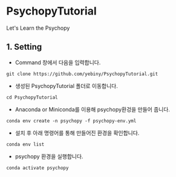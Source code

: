 # PsychopyTutorial
Let's Learn the Psychopy

## 1. Setting 


* Command 창에서 다음을 입력합니다.

```
git clone https://github.com/yebiny/PsychopyTutorial.git
```

* 생성된 PsychopyTutorial 폴더로 이동합니다.
```
cd PsychopyTutorial
```

* Anaconda or Miniconda를 이용해 psychopy환겅을 만들어 줍니다. 
```
conda env create -n psychopy -f psychopy-env.yml
```
* 설치 후 아래 명령어를 통해 만들어진 환경을 확인합니다. 
```
conda env list
```
* psychopy 환경을 실행합니다. 
```
conda activate psychopy
```

